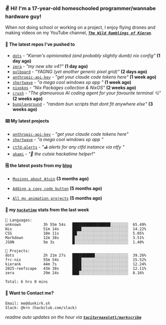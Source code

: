 ### ✌️ Hi! I'm a 17-year-old homeschooled programmer/wannabe hardware guy!

When not doing school or working on a project, I enjoy flying drones and making videos on my YouTube channel, [**_`The Wild Ramblings of Kieran`_**](https://youtube.com/@kieran.rambles).

#### 👷 The latest repos I've pushed to

- [`dots`](https://github.com/taciturnaxolotl/dots) - _"Kieran's opinionated (and probably slightly dumb) nix config"_ **(1 day ago)**
- [`zera`](https://github.com/taciturnaxolotl/zera) - _"my new site v4?"_ **(1 day ago)**
- [`pxlboard`](https://github.com/taciturnaxolotl/pxlboard) - _"YAGNG (yet another generic pixel grid)"_ **(2 days ago)**
- [`anthropic-api-key`](https://github.com/taciturnaxolotl/anthropic-api-key) - _"get your claude code tokens here"_ **(1 week ago)**
- [`shortwave`](https://github.com/taciturnaxolotl/shortwave) - _"a mega cool windows xp app "_ **(1 week ago)**
- [`nixpkgs`](https://github.com/NixOS/nixpkgs) - _"Nix Packages collection & NixOS"_ **(2 weeks ago)**
- [`crush`](https://github.com/charmbracelet/crush) - _"The glamourous AI coding agent for your favourite terminal 💘"_ **(2 weeks ago)**
- [`bunplayground`](https://github.com/taciturnaxolotl/bunplayground) - _"random bun scripts that dont fit anywhere else"_ **(3 weeks ago)**

#### ⌨️ My latest projects

- [`anthropic-api-key`](https://github.com/taciturnaxolotl/anthropic-api-key) - _"get your claude code tokens here"_
- [`shortwave`](https://github.com/taciturnaxolotl/shortwave) - _"a mega cool windows xp app "_
- [`ctfd-alerts`](https://github.com/taciturnaxolotl/ctfd-alerts) - _"⛳ alerts for any ctfd instance via ntfy "_
- [`akami`](https://github.com/taciturnaxolotl/akami) - _"🌷 the cutsie hackatime helper!"_

#### 🗒️ the latest posts from my [blog](https://dunkirk.sh)

- [`Musings about Atuin`](https://dunkirk.sh/blog/atuin/) **(3 months ago)**

- [`Adding a copy code button`](https://dunkirk.sh/blog/adding-a-copy-button/) **(5 months ago)**

- [`All my animation projects`](https://dunkirk.sh/blog/my-animations/) **(5 months ago)**



#### 📡 my [_`hackatime`_](https://waka.hackclub.com) stats from the last week

```text
💾 Languages:
unknown          3h 55m 54s   █████████████████░░░░░░░░  65.49%
Nix              51m 14s      ████░░░░░░░░░░░░░░░░░░░░░  14.22%
CSS              18m 11s      ██░░░░░░░░░░░░░░░░░░░░░░░  5.05%
Markdown         12m 38s      █░░░░░░░░░░░░░░░░░░░░░░░░  3.51%
JSON             5m 3s        █░░░░░░░░░░░░░░░░░░░░░░░░  1.40%

💼 Projects:
dots             2h 21m 27s   ██████████░░░░░░░░░░░░░░░  39.26%
frc-nix          55m 54s      ████░░░░░░░░░░░░░░░░░░░░░  15.52%
kierank          44m 7s       ████░░░░░░░░░░░░░░░░░░░░░  12.24%
2025-reefscape   43m 38s      ████░░░░░░░░░░░░░░░░░░░░░  12.11%
zera             29m 24s      ███░░░░░░░░░░░░░░░░░░░░░░  8.16%

Total: 6 hrs 0 mins
```

#### 📮 Want to Contact me?

```text
Email: me@dunkirk.sh
Slack: @krn (hackclub.com/slack)
```

_readme auto updates on the hour via [**`taciturnaxolotl/markscribe`**](https://github.com/taciturnaxolotl/markscribe)_
